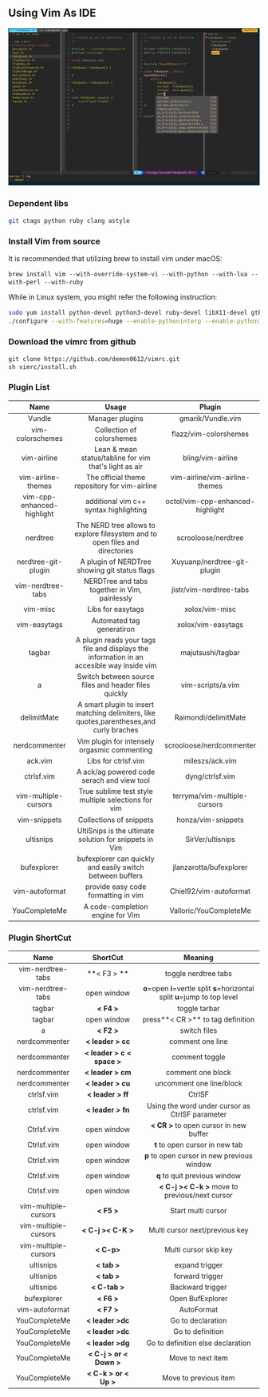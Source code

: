 ## Using Vim As IDE

![Screen](ScreenShot.png)

### Dependent libs
``` bash
git ctags python ruby clang astyle
```
### Install Vim from source
It is recommended that utilizing brew to install vim under macOS:
```
brew install vim --with-override-system-vi --with-python --with-lua --with-perl --with-ruby
```
While in Linux system, you might refer the following instruction:
``` bash
sudo yum install python-devel python3-devel ruby-devel libX11-devel gtk-devel gtk2-devel gtk3-devel ncurses-devel
./configure --with-features=huge --enable-pythoninterp --enable-python3interp --enable-gui=gtk2 --enable-cscope --prefix=/usr --enable-luainterp --with-vim-name=vi
```

### Download the vimrc from github
```
git clone https://github.com/demon0612/vimrc.git
sh vimrc/install.sh
```

### Plugin List

| Name | Usage | Plugin |
| :------------------------: | :---------------------: | :----------------------: |
|Vundle|Manager plugins|gmarik/Vundle.vim|
|vim-colorschemes|Collection of colorshemes|flazz/vim-colorshemes|
|vim-airline| Lean & mean status/tabline for vim that's light as air|bling/vim-airline|
|vim-airline-themes|The official theme repository for vim-airline|vim-airline/vim-airline-themes|
|vim-cpp-enhanced-highlight|additional vim c++ syntax highlighting|octol/vim-cpp-enhanced-highlight|
|nerdtree|The NERD tree allows to explore filesystem and to open files and directories| scrooloose/nerdtree|
|nerdtree-git-plugin|A plugin of NERDTree showing git status flags|Xuyuanp/nerdtree-git-plugin|
|vim-nerdtree-tabs|NERDTree and tabs together in Vim, painlessly|jistr/vim-nerdtree-tabs|
|vim-misc|Libs for easytags|xolox/vim-misc|
|vim-easytags|Automated tag generatiron|xolox/vim-easytags|
|tagbar|A plugin reads your tags file and displays the information in an accesible way inside vim|majutsushi/tagbar|
|a|Switch between source files and header files quickly|vim-scripts/a.vim|
|delimitMate|A smart plugin to insert matching delimiters, like quotes,parentheses,and curly braches|Raimondi/delimitMate|
|nerdcommenter|Vim plugin for intensely orgasmic commenting|scrooloose/nerdcommenter|
|ack.vim|Libs for ctrlsf.vim|mileszs/ack.vim|
|ctrlsf.vim|A ack/ag powered code serach and view tool|dyng/ctrlsf.vim|
|vim-multiple-cursors|True sublime test style multiple selections for vim|terryma/vim-multiple-cursors|
|vim-snippets|Collections of snippets|honza/vim-snippets|
|ultisnips|UltiSnips is the ultimate solution for snippets in Vim|SirVer/ultisnips|
|bufexplorer|bufexplorer can quickly and easily switch between buffers|jlanzarotta/bufexplorer|
|vim-autoformat|provide easy code formatting in vim|Chiel92/vim-autoformat|
|YouCompleteMe|A code-completion engine for Vim|Valloric/YouCompleteMe|

### Plugin ShortCut

| Name | ShortCut | Meaning|
| :------------------------: | :---------------------: | :---------------------: |
| vim-nerdtree-tabs| **< F3 > **|toggle nerdtree tabs|
| vim-nerdtree-tabs|open window |**o**=open **i**=vertle split **s**=horizontal split **u**=jump to top level|
| tagbar| **< F4 >** |toggle tarbar|
| tagbar| open window |press**< CR >** to tag definition |
| a |**< F2 >**|switch files|
|nerdcommenter|**< leader > cc**|comment one line|
|nerdcommenter|**< leader > c < space >**|comment toggle|
|nerdcommenter|**< leader > cm**|comment one block|
|nerdcommenter|**< leader > cu**|uncomment one line/block|
|ctrlsf.vim|**< leader > ff**|CtrlSF|
|ctrlsf.vim|**< leader > fn**|Using the word under cursor as CtrlSF parameter|
|Ctrlsf.vim| open window|**< CR >** to open cursor in new buffer|
|Ctrlsf.vim| open window|**t** to open cursor in new tab|
|Ctrlsf.vim| open window|**p** to open cursor in new previous window|
|Ctrlsf.vim| open window|**q** to quit previous window
|Ctrlsf.vim| open window|**< C-j >< C-k >** move to previous/next cursor|
|vim-multiple-cursors|**< F5 >** |Start multi cursor|
|vim-multiple-cursors|**< C-j >< C-K >**|Multi cursor next/previous key|
|vim-multiple-cursors|**< C-p>**|Multi cursor skip key|
|ultisnips|**< tab >**|expand trigger|
|ultisnips|**< tab >**|forward trigger|
|ultisnips|**< C-tab >**|Backward trigger|
|bufexplorer|**< F6 >**|Open BufExplorer|
|vim-autoformat|**< F7 >**|AutoFormat|
|YouCompleteMe|**< leader >dc** |Go to declaration |
|YouCompleteMe|**< leader >dc** |Go to definition |
|YouCompleteMe|**< leader >dg** | Go to definition else declaration|
|YouCompleteMe|**< C-j > or < Down >**| Move to next item|
|YouCompleteMe|**< C-k > or < Up >**| Move to previous item|


